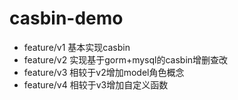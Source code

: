 # casbin-demo
- feature/v1 基本实现casbin
- feature/v2 实现基于gorm+mysql的casbin增删查改
- feature/v3 相较于v2增加model角色概念
- feature/v4 相较于v3增加自定义函数
